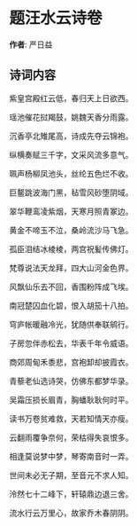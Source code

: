 # 题汪水云诗卷

**作者**: 严日益

## 诗词内容

紫皇宫殿红云低，春归天上日欲西。

瑶池催花挝羯鼓，姚魏天香分雨露。

沉香亭北雉尾高，诗成先夺云锦袍。

纵横奏赋三千字，文采风流多意气。

珮声杨柳凤池头，丝纶五色烂不收。

巨鳌跳波海门黑，毡雪风砂堕阴域。

翠华鞭鸾凌紫烟，天寒月照青冢边。

黄金不啼玉不泣，桑岭流沙马飞急。

孤臣泪结冰棱棱，两宫祝髪传佛灯。

梵尊说法天龙拜，四大山河金色界。

风飘仙乐去不回，香围粉阵成飞埃。

南冠楚囚血化碧，恨入胡笳十八拍。

穹庐帐暖融冷光，犹随供奉联鹓行。

子房忽伴赤松去，华表千年令威语。

商郊周甸禾黍悲，宫袍卸却披霞衣。

青藜老仙选诗哭，仿佛东都梦华录。

吴霜压损长眉青，胸蟠耿耿何时平。

读书万卷贫难救，天若知情天亦瘦。

云翻雨覆争奈何，荣枯得失哀恨多。

相逢莫说梦中梦，琴寄南音时一弄。

世间未必无子期，至音元不求人知。

泠然七十二峰下，轩辕鼎边退三舍。

流水行云万里心，故家乔木春阴阴。

